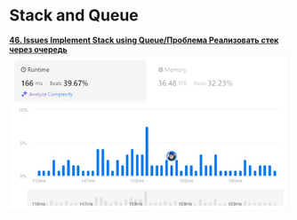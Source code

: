 # Stack and Queue

[**46. Issues Implement Stack using Queue/Проблема Реализовать стек через очередь**](https://github.com/IvanShalimov/AlgorithmIssuesIS/blob/main/stackandqueue/solution%2046/soluiton46.kt)
![Score](https://github.com/IvanShalimov/AlgorithmIssuesIS/blob/main/stackandqueue/solution%2046/solution46.jpg)
